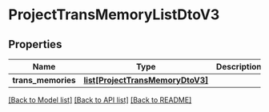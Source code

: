 # ProjectTransMemoryListDtoV3

## Properties
Name | Type | Description | Notes
------------ | ------------- | ------------- | -------------
**trans_memories** | [**list[ProjectTransMemoryDtoV3]**](ProjectTransMemoryDtoV3.md) |  | [optional] 

[[Back to Model list]](../README.md#documentation-for-models) [[Back to API list]](../README.md#documentation-for-api-endpoints) [[Back to README]](../README.md)

